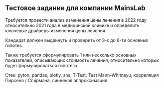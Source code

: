 ## Тестовое задание для компании MainsLab

Требуется провести анализ изменения цены лечения в 2022 году относительно 2021 года в медицинской клинике и определить ключевые драйверы изменения цены лечения.

Кандидат должен выдвинуть и проверить от 3-х до 6-ти основных гипотез.

Также требуется сформулировать 1 или несколько основных показателей, описывающих стоимость лечения, относительно которых будет формулироваться гипотеза. 

Стек: pyton, pandas, plotly, sns, T-Test, Test Mann-Whitneyu, корреляция Пирсена / Спирмана, линейная аппроксимация
